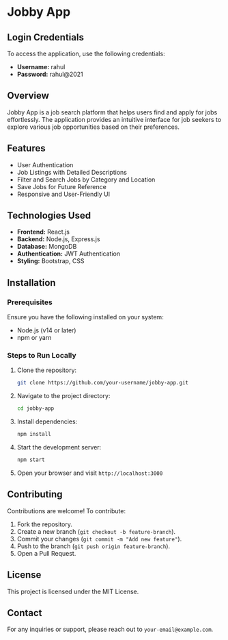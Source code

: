 # Jobby App

## Login Credentials
To access the application, use the following credentials:
- **Username:** rahul
- **Password:** rahul@2021

## Overview
Jobby App is a job search platform that helps users find and apply for jobs effortlessly. The application provides an intuitive interface for job seekers to explore various job opportunities based on their preferences.

## Features
- User Authentication
- Job Listings with Detailed Descriptions
- Filter and Search Jobs by Category and Location
- Save Jobs for Future Reference
- Responsive and User-Friendly UI

## Technologies Used
- **Frontend:** React.js
- **Backend:** Node.js, Express.js
- **Database:** MongoDB
- **Authentication:** JWT Authentication
- **Styling:** Bootstrap, CSS

## Installation
### Prerequisites
Ensure you have the following installed on your system:
- Node.js (v14 or later)
- npm or yarn

### Steps to Run Locally
1. Clone the repository:
   ```sh
   git clone https://github.com/your-username/jobby-app.git
   ```
2. Navigate to the project directory:
   ```sh
   cd jobby-app
   ```
3. Install dependencies:
   ```sh
   npm install
   ```
4. Start the development server:
   ```sh
   npm start
   ```
5. Open your browser and visit `http://localhost:3000`


## Contributing
Contributions are welcome! To contribute:
1. Fork the repository.
2. Create a new branch (`git checkout -b feature-branch`).
3. Commit your changes (`git commit -m "Add new feature"`).
4. Push to the branch (`git push origin feature-branch`).
5. Open a Pull Request.

## License
This project is licensed under the MIT License.

## Contact
For any inquiries or support, please reach out to `your-email@example.com`.

